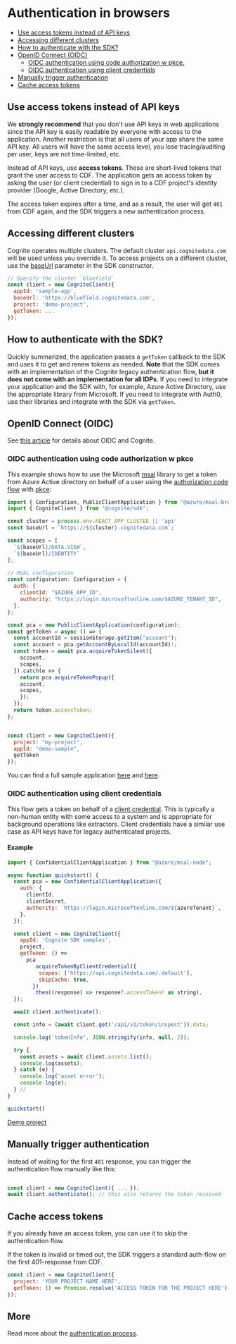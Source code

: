 # Authentication in browsers

- [Use access tokens instead of API keys](#use-access-tokens-instead-of-api-keys)
- [Accessing different clusters](#accessing-different-clusters)
- [How to authenticate with the SDK?](#how-to-authenticate-with-the-sdk)
- [OpenID Connect (OIDC)](#openid-connect-oidc)
  - [OIDC authentication using code authorization w pkce.](#oidc-authentication-using-code-authorization-w-pkce)
  - [OIDC authentication using client credentials](#oidc-authentication-using-client-credentials)
- [Manually trigger authentication](#manually-trigger-authentication)
- [Cache access tokens](#cache-access-tokens)

## Use access tokens instead of API keys

We **strongly recommend** that you don't use API keys in web applications since the API key is easily readable by everyone with access to the application. Another restriction is that all users of your app share the same API key. All users will have the same access level, you lose tracing/auditing per user, keys are not time-limited, etc.

Instead of API keys, use **access tokens**. These are short-lived tokens that grant the user access to CDF. The application gets an access token by asking the user (or client credential) to sign in to a CDF project's identity provider (Google, Active Directory, etc.).

The access token expires after a time, and as a result, the user will get `401` from CDF again, and the SDK triggers a new authentication process.

## Accessing different clusters

Cognite operates multiple clusters. The default cluster `api.cognitedata.com` will be
used unless you override it. To access projects on a different cluster, use the [baseUrl](https://cognitedata.github.io/cognite-sdk-js/interfaces/clientoptions.html#baseurl) parameter in the SDK constructor.

```js
// Specify the cluster `bluefield`
const client = new CogniteClient({
  appId: 'sample-app',
  baseUrl: 'https://bluefield.cognitedata.com',
  project: 'demo-project',
  getToken: ...
});
```

## How to authenticate with the SDK?

Quickly summarized, the application passes a `getToken` callback to the SDK and uses it to
get and renew tokens as needed. **Note** that the SDK comes with an implementation of the Cognite legacy
authentication flow, **but it does not come with an implementation for all IDPs**. If you need to
integrate your application and the SDK with, for example, Azure Active Directory, use the appropriate library
from Microsoft. If you need to integrate with Auth0, use their libraries and integrate with the SDK
via `getToken`.

## OpenID Connect (OIDC)

See
[this article](https://docs.cognite.com/cdf/access/concepts/best_practices_oidc.html#design-principles-openid-connect-and-cdf)
for details about OIDC and Cognite.

### OIDC authentication using code authorization w pkce

This example shows how to use the Microsoft [msal](https://github.com/AzureAD/microsoft-authentication-library-for-js/tree/dev/lib/msal-browser) library to get a token from Azure Active directory on behalf of a user using the [authorization code
flow](https://oauth.net/2/grant-types/authorization-code/) with [pkce](https://oauth.net/2/pkce/):

```js
import { Configuration, PublicClientApplication } from "@azure/msal-browser";
import { CogniteClient } from "@cognite/sdk";

const cluster = process.env.REACT_APP_CLUSTER || 'api'
const baseUrl = `https://${cluster}.cognitedata.com`;

const scopes = [
  `${baseUrl}/DATA.VIEW`,
  `${baseUrl}/IDENTITY`
];

// MSAL configuration
const configuration: Configuration = {
  auth: {
    clientId: "$AZURE_APP_ID",
    authority: "https://login.microsoftonline.com/$AZURE_TENANT_ID",
  },
};

const pca = new PublicClientApplication(configuration);
const getToken = async () => {
  const accountId = sessionStorage.getItem("account");
  const account = pca.getAccountByLocalId(accountId)!;
  const token = await pca.acquireTokenSilent({
    account,
    scopes,
  }).catch(e => {
    return pca.acquireTokenPopup({
    account,
    scopes,
    });
  });
  return token.accessToken;
};


const client = new CogniteClient({
  project: "my-project",
  appId: "demo-sample",
  getToken
});

```

You can find a full sample application [here](https://github.com/cognitedata/cognite-sdk-js/tree/master/samples/react/msal-browser-react/) and
[here](https://github.com/cognitedata/cognite-sdk-js/tree/master/samples/react/msal-advanced-browser-react).

### OIDC authentication using client credentials

This flow gets a token on behalf of a [client
credential](https://docs.microsoft.com/en-us/azure/active-directory/develop/v2-oauth2-client-creds-grant-flow).
This is typically a non-human entity with some access to a system and is appropriate for
background operations like extractors. Client credentials have a similar use case as API keys have for
legacy authenticated projects.

#### Example

```js
import { ConfidentialClientApplication } from "@azure/msal-node";

async function quickstart() {
  const pca = new ConfidentialClientApplication({
    auth: {
      clientId,
      clientSecret,
      authority: `https://login.microsoftonline.com/${azureTenant}`,
    },
  });

  const client = new CogniteClient({
    appId: 'Cognite SDK samples',
    project,
    getToken: () =>
      pca
        .acquireTokenByClientCredential({
          scopes: ['https://api.cognitedata.com/.default'],
          skipCache: true,
        })
        .then((response) => response?.accessToken! as string),
  });

  await client.authenticate();

  const info = (await client.get('/api/v1/token/inspect')).data;

  console.log('tokenInfo', JSON.stringify(info, null, 2));

  try {
    const assets = await client.assets.list();
    console.log(assets);
  } catch (e) {
    console.log('asset error');
    console.log(e);
  } //
}

quickstart()
```

[Demo project](https://github.com/cognitedata/cognite-sdk-js/tree/master/samples/nodejs/oidc-typescript)

## Manually trigger authentication

Instead of waiting for the first `401` response, you can trigger the authentication flow manually like this:

```js

const client = new CogniteClient({ ... });
await client.authenticate(); // this also returns the token received
```

## Cache access tokens

If you already have an access token, you can use it to skip the authentication flow.

<!-- (See this [section](#tokens) on how to get hold of the token). -->

If the token is invalid or timed out, the SDK triggers a standard auth-flow on the first 401-response from CDF.

```js
const client = new CogniteClient({
  project: 'YOUR PROJECT NAME HERE',
  getToken: () => Promise.resolve('ACCESS TOKEN FOR THE PROJECT HERE'),
});
```

## More

Read more about the [authentication process](https://doc.cognitedata.com/dev/guides/iam/external-application.html#tokens).
